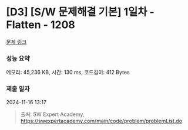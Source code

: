 # [D3] [S/W 문제해결 기본] 1일차 - Flatten - 1208 

[문제 링크](https://swexpertacademy.com/main/code/problem/problemDetail.do?contestProbId=AV139KOaABgCFAYh) 

### 성능 요약

메모리: 45,236 KB, 시간: 130 ms, 코드길이: 412 Bytes

### 제출 일자

2024-11-16 13:17



> 출처: SW Expert Academy, https://swexpertacademy.com/main/code/problem/problemList.do